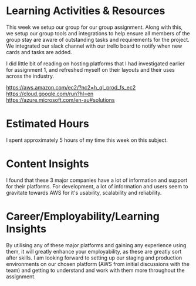# Learning Activities & Resources
This week we setup our group for our group assignment. Along with this, we setup our group tools and integrations to help ensure all members of the group stay are aware of outstanding tasks and requirements for the project. We integrated our slack channel with our trello board to notify when new cards and tasks are added. 

I did little bit of reading on hosting platforms that I had investigated earlier for assignment 1, and refreshed myself on their layouts and their uses across the industry. 

https://aws.amazon.com/ec2/?nc2=h_ql_prod_fs_ec2 \
https://cloud.google.com/run?hl=en \
https://azure.microsoft.com/en-au#solutions 


# Estimated Hours
I spent approximately 5 hours of my time this week on this subject.

# Content Insights
I found that these 3 major companies have a lot of information and support for their platforms. For development, a lot of information and users seem to gravitate towards AWS for it's usability, scalability and reliability.


# Career/Employability/Learning Insights
By utilising any of these major platforms and gaining any experience using them, it will greatly enhance your employability, as these are greatly sort after skills. I am looking forward to setting up our staging and production environments on our chosen platform (AWS from initial discussions with the team) and getting to understand and work with them more throughout the assignment.